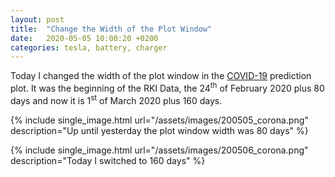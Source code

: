 ```yaml
---
layout: post
title:  "Change the Width of the Plot Window"
date:   2020-05-05 10:00:20 +0200
categories: tesla, battery, charger
---
```


<!-- markdownlint-disable no-inline-html -->
Today I changed the width of the plot window in the [COVID-19](/covid_19.html) prediction plot.
It was the beginning of the RKI Data, the 24<sup>th</sup> of February 2020 plus 80 days and now
it is 1<sup>st</sup> of March 2020 plus 160 days.
<!-- markdownlint-enable no-inline-html -->

{% include single_image.html url="/assets/images/200505_corona.png" description="Up until
yesterday the plot window width was 80 days" %}

{% include single_image.html url="/assets/images/200506_corona.png" description="Today I switched to 160 days" %}
